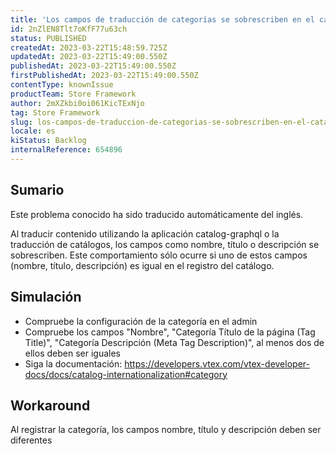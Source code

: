 ```yaml
---
title: 'Los campos de traducción de categorías se sobrescriben en el catálogo graphql'
id: 2nZlEN8Tlt7oKfF77u63ch
status: PUBLISHED
createdAt: 2023-03-22T15:48:59.725Z
updatedAt: 2023-03-22T15:49:00.550Z
publishedAt: 2023-03-22T15:49:00.550Z
firstPublishedAt: 2023-03-22T15:49:00.550Z
contentType: knownIssue
productTeam: Store Framework
author: 2mXZkbi0oi061KicTExNjo
tag: Store Framework
slug: los-campos-de-traduccion-de-categorias-se-sobrescriben-en-el-catalogo-graphql
locale: es
kiStatus: Backlog
internalReference: 654896
---
```


## Sumario

<div class="alert alert-info">
  <p>Este problema conocido ha sido traducido automáticamente del inglés.</p>
</div>


Al traducir contenido utilizando la aplicación catalog-graphql o la traducción de catálogos, los campos como nombre, título o descripción se sobrescriben. Este comportamiento sólo ocurre si uno de estos campos (nombre, título, descripción) es igual en el registro del catálogo.


##

## Simulación



- Compruebe la configuración de la categoría en el admin
- Compruebe los campos "Nombre", "Categoría Título de la página (Tag Title)", "Categoría Descripción (Meta Tag Description)", al menos dos de ellos deben ser iguales
- Siga la documentación: https://developers.vtex.com/vtex-developer-docs/docs/catalog-internationalization#category



## Workaround


Al registrar la categoría, los campos nombre, título y descripción deben ser diferentes



